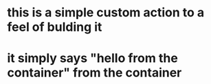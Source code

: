 # this is a simple custom action to a feel of bulding it
# it simply says "hello from the container" from the container
